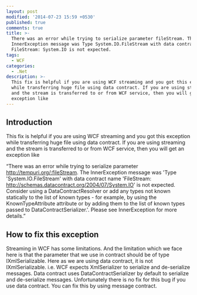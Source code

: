```yaml
---
layout: post
modified: '2014-07-23 15:59 +0530'
published: true
comments: true
title: >-
  There was an error while trying to serialize parameter fileStream. The
  InnerException message was Type System.IO.FileStream with data contract name
  FileStream: System.IO is not expected.
tags:
  - WCF
categories:
  - .Net
description: >-
  This fix is helpful if you are using WCF streaming and you got this exception
  while transferring huge file using data contract. If you are using streaming
  and the stream is transferred to or from WCF service, then you will get an
  exception like
---
```

## Introduction

This fix is helpful if you are using WCF streaming and you got this exception while transferring huge file using data contract. If you are using streaming and the stream is transferred to or from WCF service, then you will get an exception like

“There was an error while trying to serialize parameter http://tempuri.org/:fileStream. The InnerException message was 'Type 'System.IO.FileStream' with data contract name 'FileStream: http://schemas.datacontract.org/2004/07/System.IO' is not expected. Consider using a DataContractResolver or add any types not known statically to the list of known types - for example, by using the KnownTypeAttribute attribute or by adding them to the list of known types passed to DataContractSerializer.'.  Please see InnerException for more details.”

## How to fix this exception
Streaming in WCF has some limitations. And the limitation which we face here is that the parameter that we use in contract should be of type IXmlSerializable. Here as we are using data contract, it is not IXmlSerializable. i.e. WCF expects XmlSerializer to serialize and de-serialize messages. Data contract uses DataContractSerializer by default to serialize and de-serialize messages. Unfortunately there is no fix for this bug if you use data contract. You can fix this by using message contract.
